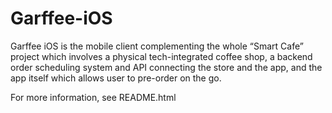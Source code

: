 Garffee-iOS
============

Garffee iOS is the mobile client complementing the whole “Smart Cafe” project which involves a physical tech-integrated coffee shop, a backend order scheduling system and API connecting the store and the app, and the app itself which allows user to pre-order on the go.

For more information, see README.html
